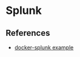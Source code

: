 # Splunk

## References
* [docker-splunk example](https://splunk.github.io/docker-splunk/EXAMPLES.html#more)